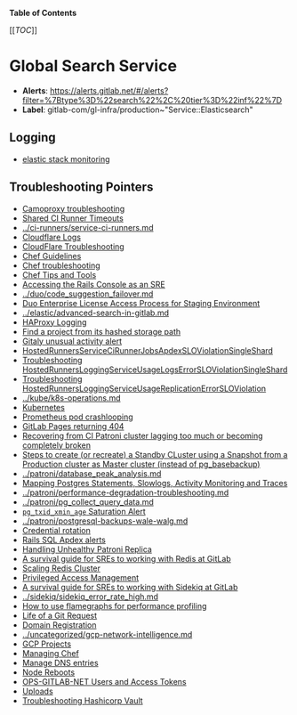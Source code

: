 <!-- MARKER: do not edit this section directly. Edit services/service-catalog.yml then run scripts/generate-docs -->

**Table of Contents**

[[_TOC_]]

# Global Search Service

* **Alerts**: <https://alerts.gitlab.net/#/alerts?filter=%7Btype%3D%22search%22%2C%20tier%3D%22inf%22%7D>
* **Label**: gitlab-com/gl-infra/production~"Service::Elasticsearch"

## Logging

* [elastic stack monitoring](https://00a4ef3362214c44a044feaa539b4686.us-central1.gcp.cloud.es.io:9243/app/monitoring#/overview?_g=(cluster_uuid:D31oWYIkTUWCDPHigrPwHg))

## Troubleshooting Pointers

* [Camoproxy troubleshooting](../camoproxy/camoproxy.md)
* [Shared CI Runner Timeouts](../ci-runners/ci-runner-timeouts.md)
* [../ci-runners/service-ci-runners.md](../ci-runners/service-ci-runners.md)
* [Cloudflare Logs](../cloudflare/logging.md)
* [CloudFlare Troubleshooting](../cloudflare/troubleshooting.md)
* [Chef Guidelines](../config_management/chef-guidelines.md)
* [Chef troubleshooting](../config_management/chef-troubleshooting.md)
* [Chef Tips and Tools](../config_management/chef-workflow.md)
* [Accessing the Rails Console as an SRE](../console/access.md)
* [../duo/code_suggestion_failover.md](../duo/code_suggestion_failover.md)
* [Duo Enterprise License Access Process for Staging Environment](../duo/duo_license.md)
* [../elastic/advanced-search-in-gitlab.md](../elastic/advanced-search-in-gitlab.md)
* [HAProxy Logging](../frontend/haproxy-logging.md)
* [Find a project from its hashed storage path](../gitaly/find-project-from-hashed-storage.md)
* [Gitaly unusual activity alert](../gitaly/gitaly-unusual-activity.md)
* [HostedRunnersServiceCiRunnerJobsApdexSLOViolationSingleShard](../hosted-runners/jobs_apdex_slo_violation.md)
* [Troubleshooting HostedRunnersLoggingServiceUsageLogsErrorSLOViolationSingleShard](../hosted-runners/logging_service_usage_logs_error.md)
* [Troubleshooting HostedRunnersLoggingServiceUsageReplicationErrorSLOViolation](../hosted-runners/usage_replication_error.md)
* [../kube/k8s-operations.md](../kube/k8s-operations.md)
* [Kubernetes](../kube/kubernetes.md)
* [Prometheus pod crashlooping](../monitoring/prometheus-pod-crashlooping.md)
* [GitLab Pages returning 404](../pages/gitlab-pages.md)
* [Recovering from CI Patroni cluster lagging too much or becoming completely broken](../patroni-ci/recovering_patroni_ci_intense_lagging_or_replication_stopped.md)
* [Steps to create (or recreate) a Standby CLuster using a Snapshot from a Production cluster as Master cluster (instead of pg_basebackup)](../patroni/build_cluster_from_snapshot.md)
* [../patroni/database_peak_analysis.md](../patroni/database_peak_analysis.md)
* [Mapping Postgres Statements, Slowlogs, Activity Monitoring and Traces](../patroni/mapping_statements.md)
* [../patroni/performance-degradation-troubleshooting.md](../patroni/performance-degradation-troubleshooting.md)
* [../patroni/pg_collect_query_data.md](../patroni/pg_collect_query_data.md)
* [`pg_txid_xmin_age` Saturation Alert](../patroni/pg_xid_xmin_age_alert.md)
* [../patroni/postgresql-backups-wale-walg.md](../patroni/postgresql-backups-wale-walg.md)
* [Credential rotation](../patroni/postgresql-role-credential-rotation.md)
* [Rails SQL Apdex alerts](../patroni/rails-sql-apdex-slow.md)
* [Handling Unhealthy Patroni Replica](../patroni/unhealthy_patroni_node_handling.md)
* [A survival guide for SREs to working with Redis at GitLab](../redis/redis-survival-guide-for-sres.md)
* [Scaling Redis Cluster](../redis/scaling-redis-cluster.md)
* [Privileged Access Management](../runway/privileged_access_management.md)
* [A survival guide for SREs to working with Sidekiq at GitLab](../sidekiq/sidekiq-survival-guide-for-sres.md)
* [../sidekiq/sidekiq_error_rate_high.md](../sidekiq/sidekiq_error_rate_high.md)
* [How to use flamegraphs for performance profiling](../tutorials/how_to_use_flamegraphs_for_perf_profiling.md)
* [Life of a Git Request](../tutorials/overview_life_of_a_git_request.md)
* [Domain Registration](../uncategorized/domain-registration.md)
* [../uncategorized/gcp-network-intelligence.md](../uncategorized/gcp-network-intelligence.md)
* [GCP Projects](../uncategorized/gcp-project.md)
* [Managing Chef](../uncategorized/manage-chef.md)
* [Manage DNS entries](../uncategorized/manage-dns-entries.md)
* [Node Reboots](../uncategorized/node-reboots.md)
* [OPS-GITLAB-NET Users and Access Tokens](../uncategorized/ops-gitlab-net-pat.md)
* [Uploads](../uncategorized/uploads.md)
* [Troubleshooting Hashicorp Vault](../vault/troubleshooting.md)
<!-- END_MARKER -->

<!-- ## Summary -->

<!-- ## Architecture -->

<!-- ## Performance -->

<!-- ## Scalability -->

<!-- ## Availability -->

<!-- ## Durability -->

<!-- ## Security/Compliance -->

<!-- ## Monitoring/Alerting -->

<!-- ## Links to further Documentation -->

